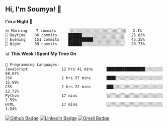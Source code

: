 ## Hi, I'm Soumya! 👋

<!--START_SECTION:waka-->
**I'm a Night 🦉** 

```text
🌞 Morning    7 commits      ░░░░░░░░░░░░░░░░░░░░░░░░░   2.1% 
🌆 Daytime    86 commits     ██████░░░░░░░░░░░░░░░░░░░   25.83% 
🌃 Evening    151 commits    ███████████░░░░░░░░░░░░░░   45.35% 
🌙 Night      89 commits     ██████░░░░░░░░░░░░░░░░░░░   26.73%

```


📊 **This Week I Spent My Time On** 

```text
💬 Programming Languages: 
JavaScript               12 hrs 41 mins      █████████████████░░░░░░░░   68.07% 
JSX                      2 hrs 57 mins       ████░░░░░░░░░░░░░░░░░░░░░   15.89% 
CSS                      2 hrs 22 mins       ███░░░░░░░░░░░░░░░░░░░░░░   12.72% 
Python                   17 mins             ░░░░░░░░░░░░░░░░░░░░░░░░░   1.59% 
HTML                     17 mins             ░░░░░░░░░░░░░░░░░░░░░░░░░   1.54%

```


<!--END_SECTION:waka-->

[![Github Badge](https://img.shields.io/badge/-rubyruins-grey?style=for-the-badge&logo=github&logoColor=white&link=https://github.com/rubyruins/)](https://www.github.com/rubyruins/) 
[![Linkedin Badge](https://img.shields.io/badge/-Soumya%20Parekh-0072b1?style=for-the-badge&logo=Linkedin&logoColor=white&link=https://www.linkedin.com/in/Soumya-Parekh/)](https://www.linkedin.com/in/Soumya-Parekh/) 
[![Gmail Badge](https://img.shields.io/badge/-soumya.parekh@somaiya.edu-c14438?style=for-the-badge&logo=Gmail&logoColor=white&link=mailto:soumya.parekh@somaiya.edu)](mailto:soumya.parekh@somaiya.edu) 
